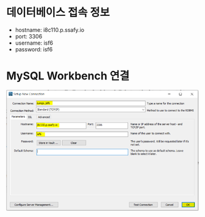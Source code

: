 # 데이터베이스 접속 정보
- hostname: i8c110.p.ssafy.io   
- port: 3306   
- username: isf6   
- password: isf6   

# MySQL Workbench 연결
<img src="/exec/DB/Mysql Workbench 연결.PNG">   
